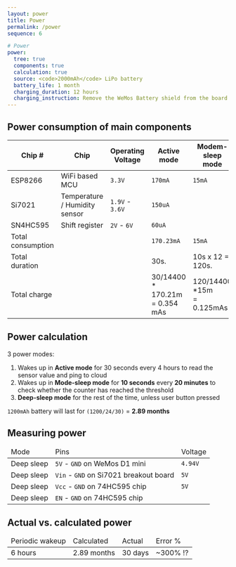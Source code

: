 ```yaml
---
layout: power
title: Power
permalink: /power
sequence: 6

# Power
power:
  tree: true
  components: true
  calculation: true
  source: <code>2000mAh</code> LiPo battery
  battery_life: 1 month
  charging_duration: 12 hours
  charging_instruction: Remove the WeMos Battery shield from the board. Plug in the USB cable to the WeMos battery shield to charge. <code>Red</code> LED will be on while it is charging.<code>Green</code> LED will be on when charging is complete.
---
```


<section class="section is-small">
  <div class="container">
    <h2 class="title is-1">Power consumption of main components</h2>
    <table class="table is-fullwidth">
      <thead>
        <tr>
          <th>Chip #</th>
          <th>Chip</th>
          <th>Operating Voltage</th>
          <th>Active mode</th>
          <th>Modem-sleep mode</th>
          <th>Deep-sleep mode</th>
          <th>Total</th>
        </tr>
      </thead>
      <tbody>
        <tr>
          <td>ESP8266</td>
          <td>WiFi based MCU</td>
          <td><code>3.3V</code></td>
          <td><code>170mA</code></td>
          <td><code>15mA</code></td>
          <td><code>10uA</code></td>
          <td></td>
        </tr>
        <tr>
          <td>Si7021</td>
          <td>Temperature / Humidity sensor</td>
          <td><code>1.9V</code> - <code>3.6V</code></td>
          <td><code>150uA</code></td>
          <td></td>
          <td><code>60nA</code></td>
          <td></td>
        </tr>
        <tr>
          <td>SN4HC595</td>
          <td>Shift register</td>
          <td><code>2V</code> - <code>6V</code></td>
          <td><code>60uA</code></td>
          <td></td>
          <td><code>1uA</code></td>
          <td></td>
        </tr>
        <tr class="is-selected">
          <td>Total consumption</td>
          <td></td>
          <td></td>
          <td><code>170.23mA</code></td>
          <td><code>15mA</code></td>
          <td><code>11.06uA</code></td>
          <td></td>
        </tr>
        <tr class="is-selected">
          <td>Total duration</td>
          <td></td>
          <td></td>
          <td>30s.</td>
          <td>10s x 12 = 120s.</td>
          <td>4h.</td>
          <td>4h.</td>
        </tr>
        <tr class="is-selected">
          <td>Total charge</td>
          <td></td>
          <td></td>
          <td>30/14400 * 170.21m <br>= 0.354 mAs</td>
          <td>120/14400 *15m <br>= 0.125mAs</td>
          <td>14250/14400 * 11.06u <br>= 0.011mAs</td>
          <td>0.589mAs</td>
        </tr>
      </tbody>
    </table>
  </div>
</section>

<section class="section is-small">
  <div class="container">
    <h2 class="title is-1">Power calculation</h2>
    <div class="content is-medium">
      <p>3 power modes:</p>
      <ol>
        <li>Wakes up in <strong>Active mode</strong> for 30 seconds every 4 hours to read the sensor value and ping to cloud</li>
        <li>Wakes up in <strong>Mode-sleep mode</strong> for <strong>10 seconds</strong> every <strong>20 minutes</strong> to check whether the counter has reached the threshold</li>
        <li><strong>Deep-sleep mode</strong> for the rest of the time, unless user button pressed</li>
      </ol>
      <p><code>1200mAh</code> battery will last for <code>(1200/24/30)</code> = <strong>2.89 months</strong></p>
    </div>
  </div>
</section>

<section class="section is-small">
  <div class="container">
    <h2 class="title is-1">Measuring power</h2>
    <table class="table is-fullwidth">
      <thead>
        <tr>
          <td>Mode</td>
          <td>Pins</td>
          <td>Voltage</td>
        </tr>
      </thead>
      <tbody>
        <tr>
          <td>Deep sleep</td>
          <td><code>5V</code> - <code>GND</code> on WeMos D1 mini</td>
          <td><code>4.94V</code></td>
        </tr>
        <tr>
          <td>Deep sleep</td>
          <td><code>Vin</code> - <code>GND</code> on Si7021 breakout board</td>
          <td><code>5V</code></td>
        </tr>
        <tr>
          <td>Deep sleep</td>
          <td><code>Vcc</code> - <code>GND</code> on 74HC595 chip</td>
          <td><code>5V</code></td>
        </tr>
        <tr>
          <td>Deep sleep</td>
          <td><code>EN</code> - <code>GND</code> on 74HC595 chip</td>
          <td></td>
        </tr>
      </tbody>
    </table>
  </div>
</section>

<section class="section is-small">
  <div class="container">
    <h2 class="title is-1">Actual vs. calculated power</h2>
    <table class="table is-fullwidth">
      <thead>
        <tr>
          <td>Periodic wakeup</td>
          <td>Calculated</td>
          <td>Actual</td>
          <td>Error %</td>
        </tr>
      </thead>
      <tbody>
        <tr>
          <td>6 hours</td>
          <td>2.89 months</td>
          <td>30 days</td>
          <td>~300% ⁉️</td>
        </tr>
      </tbody>
    </table>
  </div>
</section>
